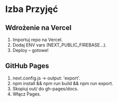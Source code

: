 # Izba Przyjęć

## Wdrożenie na Vercel
1. Importuj repo na Vercel.
2. Dodaj ENV vars (NEXT_PUBLIC_FIREBASE...).
3. Deploy – gotowe!

## GitHub Pages
1. next.config.js -> output: 'export'.
2. npm install && npm run build && npm run export.
3. Skopiuj out/ do gh-pages/docs.
4. Włącz Pages.
